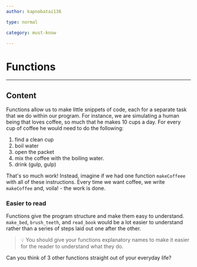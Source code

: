 ```yaml
---
author: kapnobatai136

type: normal

category: must-know

---
```


# Functions

---
## Content

Functions allow us to make little snippets of code, each for a separate task that we do within our program. For instance, we are simulating a human being that loves coffee, so much that he makes 10 cups a day. For every cup of coffee he would need to do the following:

1. find a clean cup
2. boil water
3. open the packet
4. mix the coffee with the boiling water.
5. drink (gulp, gulp)

That's so much work! Instead, imagine if we had one function `makeCoffeee` with all of these instructions. Every time we want coffee, we write `makeCoffee` and, voila! - the work is done.

### Easier to read

Functions give the program structure and make them easy to understand. `make_bed`, `brush_teeth`, and `read_book` would be a lot easier to understand rather than a series of steps laid out one after the other.
> 💡 You should give your functions explanatory names to make it easier for the reader to understand what they do.

Can you think of 3 other functions straight out of your everyday life?
